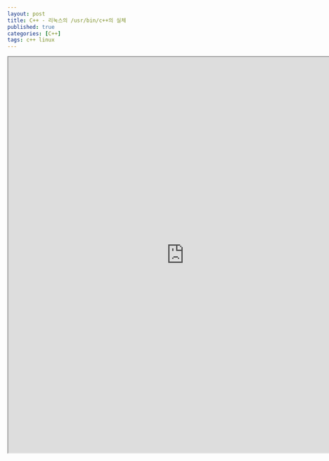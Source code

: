 ```yaml
---
layout: post
title: C++ - 리눅스의 /usr/bin/c++의 실체
published: true
categories: [C++]
tags: c++ linux
---
```

<iframe width="800" height="900" src="https://docs.google.com/document/d/e/2PACX-1vQH2gePPQ74LjIQc6Q0J4RJAgP-u_T4iawdf6hd8svGQypm00rihYM4aoJtRPZFAfVn3dTtjWko89fC/pub?embedded=true"></iframe>   
  